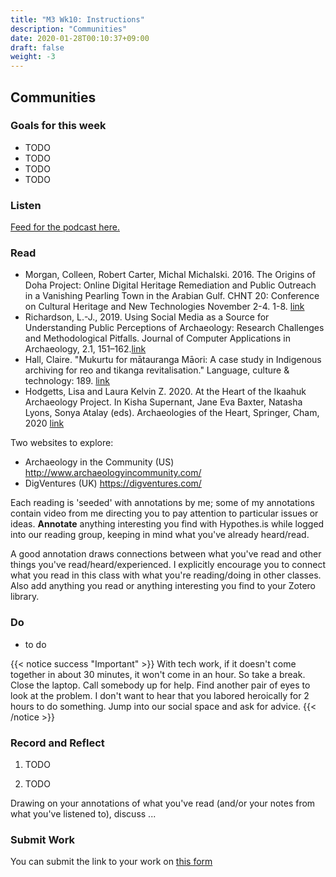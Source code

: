 ```yaml
---
title: "M3 Wk10: Instructions"
description: "Communities"
date: 2020-01-28T00:10:37+09:00
draft: false
weight: -3
---
```

## Communities

### Goals for this week

- TODO
- TODO
- TODO
- TODO


### Listen

[Feed for the podcast here.]()


### Read

+ Morgan, Colleen, Robert Carter, Michal Michalski. 2016. The Origins of Doha Project: Online Digital Heritage Remediation and Public Outreach in a Vanishing Pearling Town in the Arabian Gulf. CHNT 20: Conference on Cultural Heritage and New Technologies November 2-4. 1-8. [link](http://eprints.whiterose.ac.uk/109405/1/eBook_CHNT20_Morgan_etal_2015.pdf)
+ Richardson, L.-J., 2019. Using Social Media as a Source for Understanding Public Perceptions of Archaeology: Research Challenges and Methodological Pitfalls. Journal of Computer Applications in Archaeology, 2.1, 151–162.[link](http://doi.org/10.5334/jcaa.39)
+ Hall, Claire. "Mukurtu for mātauranga Māori: A case study in Indigenous archiving for reo and tikanga revitalisation." Language, culture & technology: 189. [link](https://www.waikato.ac.nz/__data/assets/pdf_file/0007/394945/chapter25.pdf)
+ Hodgetts, Lisa and Laura Kelvin Z. 2020. At the Heart of the Ikaahuk Archaeology Project. In Kisha Supernant, Jane Eva Baxter, Natasha Lyons, Sonya Atalay (eds). Archaeologies of the Heart, Springer, Cham, 2020 [link](https://d1wqtxts1xzle7.cloudfront.net/62331014/Arch_of_the_Heart_2020_full_volume20200310-90042-hp4vm0.pdf?1583877426=&response-content-disposition=inline%3B+filename%3DArchaeologies_of_the_Heart.pdf&Expires=1594406138&Signature=F2bEAlsWUvWfv64GK42TOlwRpgNdVhCrIhpToIS6qTyuJmogjaOMml1~6XLWT2RCLwqtUN7iC6oYiXCJyDiswm7yPiExkaQ0mpz70DzeftlQ4MV-ckuSVFx6rLrvd9jpUea0mls9N6BKv-Ii1O8lqWWxf-hw~L0SxOlD1DPR9Vct5uVXEc6HJLtnl5snhV900mVHSjNEVgpVuuEc0MHu-OCNrWtBgKHh9ZpmZreESGBHM-YrXfNZlc2uF3BlFTpK-PALMcU3zIwJLXlyxk0U48NkVU8tQHG4I5ExSiQwFzJIfIyqgErT2Sk58NLVPGY1brHwBpyYMU5WQfLpBQR1Cw__&Key-Pair-Id=APKAJLOHF5GGSLRBV4ZA#page=97)

Two websites to explore:
+ Archaeology in the Community (US) http://www.archaeologyincommunity.com/
+ DigVentures (UK) https://digventures.com/

Each reading is 'seeded' with annotations by me; some of my annotations contain video from me directing you to pay attention to particular issues or ideas. **Annotate** anything interesting you find with Hypothes.is while logged into our reading group, keeping in mind what you've already heard/read.

A good annotation draws connections between what you've read and other things you've read/heard/experienced. I explicitly encourage you to connect what you read in this class with what you're reading/doing in other classes. Also add anything you read or anything interesting you find to your Zotero library.


### Do

- to do


{{< notice success "Important" >}} With tech work, if it doesn't come together in about 30 minutes, it won't come in an hour. So take a break. Close the laptop. Call somebody up for help. Find another pair of eyes to look at the problem. I don't want to hear that you labored heroically for 2 hours to do something. Jump into our social space and ask for advice.
{{< /notice >}}

### Record and Reflect

1. TODO

2. TODO

Drawing on your annotations of what you've read (and/or your notes from what you've listened to), discuss ...

### Submit Work

You can submit the link to your work on [this form](#)
